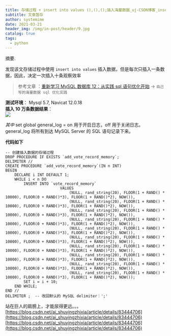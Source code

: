```yaml
---
title: 存储过程 + insert into values (),(),();插入海量数据_uj-CSDN博客_insert into 存储过程
subtitle: 文章暂存
author: systemime
date: 2021-03-21
header_img: /img/in-post/header/9.jpg
catalog: true
tags:
  - python
---
```

摘要.

<!-- more -->
发现该文存储过程中使用 `insert into values` 插入数据，但是每次只插入一条数据，因此，决定一次插入十条观察效率

> 参考文章 ：[重新学习 MySQL 数据库 12：从实践 sql 语句优化开始](https://blog.csdn.net/a724888/article/details/79394168#t1) -> `自己写的海量数据 sql 优化实践`

**测试环境**： Mysql 5.7, Navicat 12.0.18  
**插入 10 万条数据结果**：  
![](https://img-blog.csdnimg.cn/20181027112131955.png?x-oss-process=image/watermark,type_ZmFuZ3poZW5naGVpdGk,shadow_10,text_aHR0cHM6Ly9ibG9nLmNzZG4ubmV0L2FpX3NodXlpbmd6aGl4aWE=,size_27,color_FFFFFF,t_70)

_其中_ set global general_log = on 用于开启日志，off 用于关闭日志。 general_log 将所有到达 MySQL Server 的 SQL 语句记录下来。

**代码如下**

```
-- 创建插入数据的存储过程
DROP PROCEDURE IF EXISTS `add_vote_record_memory`;
DELIMITER //
CREATE PROCEDURE `add_vote_record_memory`(IN n INT)
BEGIN
    DECLARE i INT DEFAULT 1;
    WHILE i < n DO
        INSERT INTO `vote_record_memory` 
						VALUES
							(NULL, rand_string(20), FLOOR(1 + RAND() * 10000), FLOOR(0 + RAND()*3), FLOOR(1 + RAND()*2), NOW()),
							(NULL, rand_string(20), FLOOR(1 + RAND() * 10000), FLOOR(0 + RAND()*3), FLOOR(1 + RAND()*2), NOW()),
							(NULL, rand_string(20), FLOOR(1 + RAND() * 10000), FLOOR(0 + RAND()*3), FLOOR(1 + RAND()*2), NOW()),
							(NULL, rand_string(20), FLOOR(1 + RAND() * 10000), FLOOR(0 + RAND()*3), FLOOR(1 + RAND()*2), NOW()),
							(NULL, rand_string(20), FLOOR(1 + RAND() * 10000), FLOOR(0 + RAND()*3), FLOOR(1 + RAND()*2), NOW()),
							(NULL, rand_string(20), FLOOR(1 + RAND() * 10000), FLOOR(0 + RAND()*3), FLOOR(1 + RAND()*2), NOW()),
							(NULL, rand_string(20), FLOOR(1 + RAND() * 10000), FLOOR(0 + RAND()*3), FLOOR(1 + RAND()*2), NOW()),
							(NULL, rand_string(20), FLOOR(1 + RAND() * 10000), FLOOR(0 + RAND()*3), FLOOR(1 + RAND()*2), NOW()),
							(NULL, rand_string(20), FLOOR(1 + RAND() * 10000), FLOOR(0 + RAND()*3), FLOOR(1 + RAND()*2), NOW()),
							(NULL, rand_string(20), FLOOR(1 + RAND() * 10000), FLOOR(0 + RAND()*3), FLOOR(1 + RAND()*2), NOW());							
        SET i = i + 10;
    END WHILE;
END //
DELIMITER ;  -- 改回默认的 MySQL delimiter：';'

```

站在巨人的肩膀上，才能尿得更远。。。 
 [https://blog.csdn.net/ai_shuyingzhixia/article/details/83444706](https://blog.csdn.net/ai_shuyingzhixia/article/details/83444706) 
 [https://blog.csdn.net/ai_shuyingzhixia/article/details/83444706](https://blog.csdn.net/ai_shuyingzhixia/article/details/83444706)
